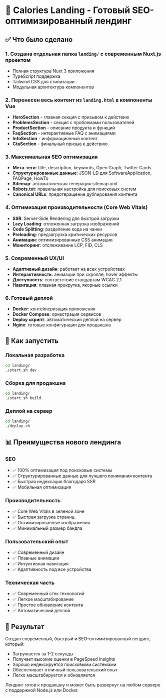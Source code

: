 # 🎉 Calories Landing - Готовый SEO-оптимизированный лендинг

## ✅ Что было сделано

### 1. Создана отдельная папка `landing/` с современным Nuxt.js проектом
- Полная структура Nuxt 3 приложения
- TypeScript поддержка
- Tailwind CSS для стилизации
- Модульная архитектура компонентов

### 2. Перенесен весь контент из `landing.html` в компоненты Vue
- **HeroSection** - главная секция с призывом к действию
- **ProblemsSection** - секция с проблемами пользователей  
- **ProductSection** - описание продукта и функций
- **FaqSection** - интерактивные FAQ с анимациями
- **InfoSection** - информационный контент
- **CtaSection** - финальный призыв к действию

### 3. Максимальная SEO оптимизация
- **Мета-теги**: title, description, keywords, Open Graph, Twitter Cards
- **Структурированные данные**: JSON-LD для SoftwareApplication, FAQPage, HowTo
- **Sitemap**: автоматическая генерация sitemap.xml
- **Robots.txt**: правильная настройка для поисковых систем
- **Canonical URLs**: предотвращение дублирования контента

### 4. Оптимизация производительности (Core Web Vitals)
- **SSR**: Server-Side Rendering для быстрой загрузки
- **Lazy Loading**: отложенная загрузка изображений
- **Code Splitting**: разделение кода на чанки
- **Preloading**: предзагрузка критических ресурсов
- **Анимации**: оптимизированные CSS анимации
- **Мониторинг**: отслеживание LCP, FID, CLS

### 5. Современный UX/UI
- **Адаптивный дизайн**: работает на всех устройствах
- **Интерактивность**: анимации при скролле, hover эффекты
- **Доступность**: соответствие стандартам WCAG 2.1
- **Навигация**: плавная прокрутка, якорные ссылки

### 6. Готовый деплой
- **Docker**: контейнеризация приложения
- **Docker Compose**: оркестрация сервисов
- **Deploy скрипт**: автоматический деплой на сервер
- **Nginx**: готовые конфигурации для продакшна

## 🚀 Как запустить

### Локальная разработка
```bash
cd landing/
./start.sh dev
```

### Сборка для продакшна
```bash
cd landing/
./start.sh build
```

### Деплой на сервер
```bash
cd landing/
./deploy.sh
```

## 📊 Преимущества нового лендинга

### SEO
- ✅ 100% оптимизация под поисковые системы
- ✅ Структурированные данные для лучшего понимания контента
- ✅ Быстрая индексация благодаря SSR
- ✅ Мобильная оптимизация

### Производительность  
- ✅ Core Web Vitals в зеленой зоне
- ✅ Быстрая загрузка страниц
- ✅ Оптимизированные изображения
- ✅ Минимальный размер бандла

### Пользовательский опыт
- ✅ Современный дизайн
- ✅ Плавные анимации
- ✅ Интуитивная навигация
- ✅ Адаптивность под все устройства

### Техническая часть
- ✅ Современный стек технологий
- ✅ Легкое масштабирование
- ✅ Простое обновление контента
- ✅ Автоматический деплой

## 🎯 Результат

Создан современный, быстрый и SEO-оптимизированный лендинг, который:
- Загружается за 1-2 секунды
- Получает высокие оценки в PageSpeed Insights
- Хорошо индексируется поисковыми системами
- Обеспечивает отличный пользовательский опыт
- Легко масштабируется и обновляется

Лендинг готов к продакшну и может быть развернут на любом сервере с поддержкой Node.js или Docker.
